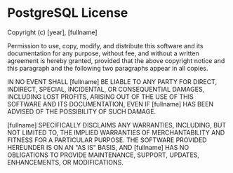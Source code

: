# PostgreSQL License

Copyright (c) [year], [fullname]

Permission to use, copy, modify, and distribute this software and its
documentation for any purpose, without fee, and without a written agreement is
hereby granted, provided that the above copyright notice and this paragraph
and the following two paragraphs appear in all copies.

IN NO EVENT SHALL [fullname] BE LIABLE TO ANY PARTY FOR DIRECT, INDIRECT,
SPECIAL, INCIDENTAL, OR CONSEQUENTIAL DAMAGES, INCLUDING LOST PROFITS, ARISING
OUT OF THE USE OF THIS SOFTWARE AND ITS DOCUMENTATION, EVEN IF [fullname]
HAS BEEN ADVISED OF THE POSSIBILITY OF SUCH DAMAGE.

[fullname] SPECIFICALLY DISCLAIMS ANY WARRANTIES, INCLUDING, BUT NOT
LIMITED TO, THE IMPLIED WARRANTIES OF MERCHANTABILITY AND FITNESS FOR A
PARTICULAR PURPOSE. THE SOFTWARE PROVIDED HEREUNDER IS ON AN "AS IS" BASIS,
AND [fullname] HAS NO OBLIGATIONS TO PROVIDE MAINTENANCE, SUPPORT, UPDATES,
ENHANCEMENTS, OR MODIFICATIONS.
